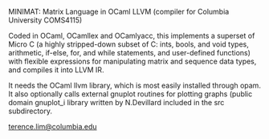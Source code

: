 MINIMAT: Matrix Language in OCaml LLVM (compiler for Columbia University COMS4115)

Coded in OCaml, OCamllex and OCamlyacc, this implements a superset of Micro C 
(a highly stripped-down subset of C: ints, bools, and void types, arithmetic, 
if-else, for, and while statements, and user-defined functions) with flexible 
expressions for manipulating matrix and sequence data types, and compiles it into 
LLVM IR.

It needs the OCaml llvm library, which is most easily installed through opam.
It also optionally calls external gnuplot routines for plotting graphs (public 
domain gnuplot_i library written by N.Devillard included in the src subdirectory.

terence.lim@columbia.edu
